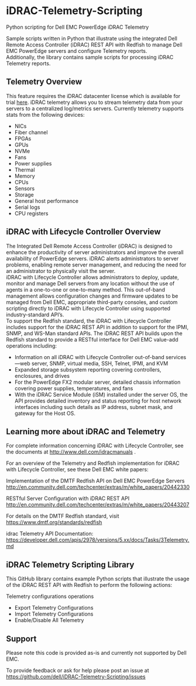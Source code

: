# iDRAC-Telemetry-Scripting  
  
Python scripting for Dell EMC PowerEdge iDRAC Telemetry  
  
Sample scripts written in Python that illustrate using the integrated Dell Remote Access Controller (iDRAC) REST API with Redfish to manage Dell EMC PowerEdge servers and configure Telemetry reports.  
Additionally, the library contains sample scripts for processing iDRAC Telemetry reports.   
  
## Telemetry Overview  

This feature requires the iDRAC datacenter license which is available for trial [here](https://www.dell.com/support/kbdoc/en-us/000176472/idrac-cmc-openmanage-enterprise-openmanage-integration-with-microsoft-windows-admin-center-openmanage-integration-with-servicenow-and-dpat-trial-licenses).
iDRAC telemetry allows you to stream telemetry data from your servers to a centralized log/metrics servers. Currently telemetry supports stats from the following devices:

- NICs
- Fiber channel
- FPGAs
- GPUs
- NVMe
- Fans
- Power supplies
- Thermal
- Memory
- CPUs
- Sensors
- Storage
- General host performance
- Serial logs
- CPU registers
  
## iDRAC with Lifecycle Controller Overview  
  
The Integrated Dell Remote Access Controller (iDRAC) is designed to enhance the productivity of server administrators and improve the overall availability of PowerEdge servers. iDRAC alerts administrators to server problems, enabling remote server management, and reducing the need for an administrator to physically visit the server.  
iDRAC with Lifecycle Controller allows administrators to deploy, update, monitor and manage Dell servers from any location without the use of agents in a one-to-one or one-to-many method. This out-of-band management allows configuration changes and firmware updates to be managed from Dell EMC, appropriate third-party consoles, and custom scripting directly to iDRAC with Lifecycle Controller using supported industry-standard API’s.  
To support the Redfish standard, the iDRAC with Lifecycle Controller includes support for the iDRAC REST API in addition to support for the IPMI, SNMP, and WS-Man standard APIs. The iDRAC REST API builds upon the Redfish standard to provide a RESTful interface for Dell EMC value-add operations including:  
  
- Information on all iDRAC with Lifecycle Controller out-of-band services—web server, SNMP, virtual media, SSH, Telnet, IPMI, and KVM  
- Expanded storage subsystem reporting covering controllers, enclosures, and drives  
- For the PowerEdge FX2 modular server, detailed chassis information covering power supplies, temperatures, and fans  
- With the iDRAC Service Module (iSM) installed under the server OS, the API provides detailed inventory and status reporting for host network interfaces including such details as IP address, subnet mask, and gateway for the Host OS.  
  
## Learning more about iDRAC and Telemetry  
  
For complete information concerning iDRAC with Lifecycle Controller, see the documents at http://www.dell.com/idracmanuals .  
  
For an overview of the Telemetry and Redfish implementation for iDRAC with Lifecycle Controller, see these Dell EMC white papers:  
  
Implementation of the DMTF Redfish API on Dell EMC PowerEdge Servers http://en.community.dell.com/techcenter/extras/m/white_papers/20442330  
  
RESTful Server Configuration with iDRAC REST API http://en.community.dell.com/techcenter/extras/m/white_papers/20443207  
  
For details on the DMTF Redfish standard, visit https://www.dmtf.org/standards/redfish

idrac Telemetry API Documentation: https://developer.dell.com/apis/2978/versions/5.xx/docs/Tasks/3Telemetry.md
  
  
## iDRAC Telemetry Scripting Library  

This GitHub library contains example Python scripts that illustrate the usage of the iDRAC REST API with Redfish to perform the following actions:  
  
Telemetry configurations operations  

- Export Telemetry Configurations
- Import Telemetry Configurations 
- Enable/Disable All Telemetry 

  
## Support  

Please note this code is provided as-is and currently not supported by Dell EMC.

To provide feedback or ask for help please post an issue at https://github.com/dell/iDRAC-Telemetry-Scripting/issues
